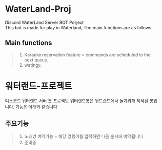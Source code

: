 # WaterLand-Proj
Discord WaterLand Server BOT Porject   
This bot is made for play in Waterland, The main functions are as follows.  
## Main functions
>1. Karaoke reservation feature = commands are scheduled to the next queue.   
>2. watingy.   


# 워터랜드-프로젝트   
디스코드 워터랜드 서버 봇 프로젝트
워터랜드봇은 워드랜드에서 놀기위해 제작된 봇입니다. 기능은 아래와 같습니다

## 주요기능
>1. 노래방 예약기능 = 해당 명령어를 입력하면 다음 순서에 예약됩니다   
>2. 준비중
